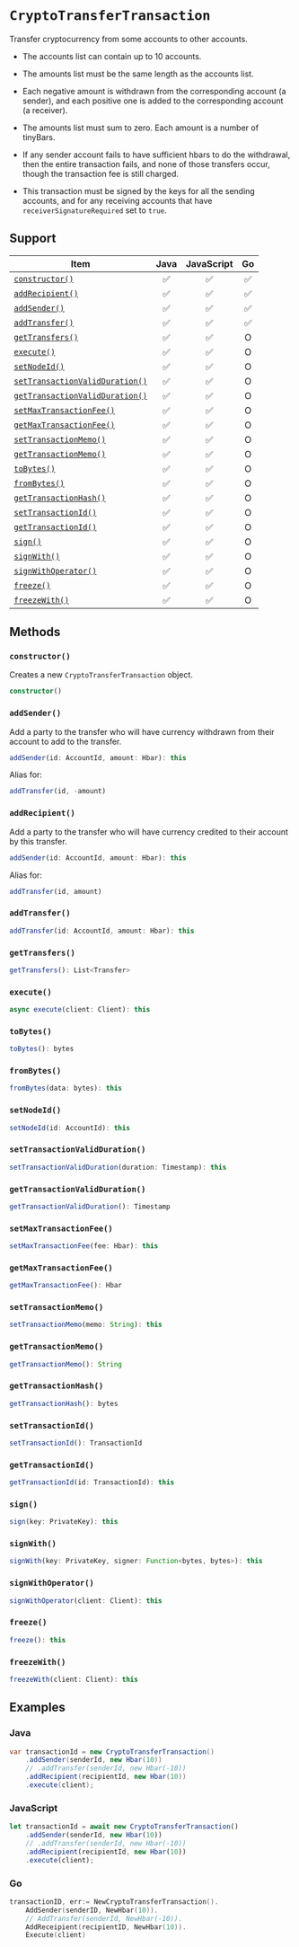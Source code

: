 # `CryptoTransferTransaction`

Transfer cryptocurrency from some accounts to other accounts.

* The accounts list can contain up to 10 accounts.

* The amounts list must be the same length as the accounts list.

* Each negative amount is withdrawn from the corresponding account (a sender),
    and each positive one is added to the corresponding account (a receiver).

* The amounts list must sum to zero. Each amount is a number of tinyBars.

* If any sender account fails to have sufficient hbars to do the withdrawal,
    then the entire transaction fails, and none of those transfers occur,
    though the transaction fee is still charged.

* This transaction must be signed by the keys for all the
    sending accounts, and for any receiving accounts that
    have `receiverSignatureRequired` set to `true`.

## Support

| Item | Java | JavaScript | Go
| - |:-: |:-: |:-: |
| [`constructor()`](#constructor) | ✅ | ✅ | ✅
| [`addRecipient()`](#addrecipient) | ✅ | ✅ | ✅
| [`addSender()`](#addsender) | ✅ | ✅ | ✅
| [`addTransfer()`](#addtransfer) | ✅ | ✅ | ✅
| [`getTransfers()`](#gettransfers) | ✅ | ✅ | O
| [`execute()`](#execute) | ✅ | ✅ | O
| [`setNodeId()`](#setnodeid) | ✅ | ✅ | O
| [`setTransactionValidDuration()`](#settransactionvalidduration) | ✅ | ✅ | O
| [`getTransactionValidDuration()`](#gettransactionvalidduration) | ✅ | ✅ | O
| [`setMaxTransactionFee()`](#setmaxtransactionfee) | ✅ | ✅ | O
| [`getMaxTransactionFee()`](#getmaxtransactionfee) | ✅ | ✅ | O
| [`setTransactionMemo()`](#settransactionmemo) | ✅ | ✅ | O
| [`getTransactionMemo()`](#gettransactionmemo) | ✅ | ✅ | O
| [`toBytes()`](#tobytes) | ✅ | ✅ | O
| [`fromBytes()`](#frombytes) | ✅ | ✅ | O
| [`getTransactionHash()`](#gettransactionhash) | ✅ | ✅ | O
| [`setTransactionId()`](#settransactionid) | ✅ | ✅ | O
| [`getTransactionId()`](#gettransactionid) | ✅ | ✅ | O
| [`sign()`](#sign) | ✅ | ✅ | O
| [`signWith()`](#signwith) | ✅ | ✅ | O
| [`signWithOperator()`](#signwithoperator) | ✅ | ✅ | O
| [`freeze()`](#freeze) | ✅ |  ✅ | O
| [`freezeWith()`](#freezewith) | ✅ | ✅ | O

## Methods

### `constructor()`

Creates a new `CryptoTransferTransaction` object.

```typescript
constructor()
```

### `addSender()`

Add a party to the transfer who will have currency withdrawn from their account
to add to the transfer.

```typescript
addSender(id: AccountId, amount: Hbar): this
```

Alias for:

```typescript
addTransfer(id, -amount)
```

### `addRecipient()`

Add a party to the transfer who will have currency credited to their account
by this transfer.

```typescript
addSender(id: AccountId, amount: Hbar): this
```

Alias for:

```typescript
addTransfer(id, amount)
```

### `addTransfer()`

```typescript
addTransfer(id: AccountId, amount: Hbar): this
```

### `getTransfers()`

```typescript
getTransfers(): List<Transfer>
```

### `execute()`

```typescript
async execute(client: Client): this
```

### `toBytes()`

```typescript
toBytes(): bytes
```

### `fromBytes()`

```typescript
fromBytes(data: bytes): this
```

### `setNodeId()`

```typescript
setNodeId(id: AccountId): this
```

### `setTransactionValidDuration()`

```typescript
setTransactionValidDuration(duration: Timestamp): this
```

### `getTransactionValidDuration()`

```typescript
getTransactionValidDuration(): Timestamp
```

### `setMaxTransactionFee()`

```typescript
setMaxTransactionFee(fee: Hbar): this
```

### `getMaxTransactionFee()`

```typescript
getMaxTransactionFee(): Hbar
```

### `setTransactionMemo()`

```typescript
setTransactionMemo(memo: String): this
```

### `getTransactionMemo()`

```typescript
getTransactionMemo(): String
```

### `getTransactionHash()`

```typescript
getTransactionHash(): bytes
```

### `setTransactionId()`

```typescript
setTransactionId(): TransactionId
```

### `getTransactionId()`

```typescript
getTransactionId(id: TransactionId): this
```

### `sign()`

```typescript
sign(key: PrivateKey): this
```

### `signWith()`

```typescript
signWith(key: PrivateKey, signer: Function<bytes, bytes>): this
```

### `signWithOperator()`

```typescript
signWithOperator(client: Client): this
```

### `freeze()`

```typescript
freeze(): this
```

### `freezeWith()`

```typescript
freezeWith(client: Client): this
```


## Examples

### Java

```java
var transactionId = new CryptoTransferTransaction()
    .addSender(senderId, new Hbar(10))
    // .addTransfer(senderId, new Hbar(-10))
    .addRecipient(recipientId, new Hbar(10))
    .execute(client);
```

### JavaScript

```javascript
let transactionId = await new CryptoTransferTransaction()
    .addSender(senderId, new Hbar(10))
    // .addTransfer(senderId, new Hbar(-10))
    .addRecipient(recipientId, new Hbar(10))
    .execute(client);
```

### Go

```go
transactionID, err:= NewCryptoTransferTransaction().
    AddSender(senderID, NewHbar(10)).
    // AddTransfer(senderId, NewHbar(-10)).
    AddReceipient(recipientID, NewHbar(10)).
    Execute(client)
```
